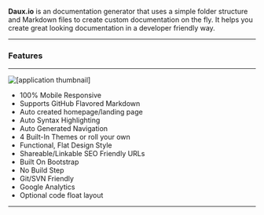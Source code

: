 <p class="lead">
	<strong>Daux.io</strong> is an documentation generator that uses a simple folder structure and Markdown files to create custom documentation on the fly. It helps you create great looking documentation in a developer friendly way.
</p>

<hr/>
<h3>Features</h3>
<hr/>

<img alt="[application thumbnail]" class="pull-right app-thumbnail"
     src="[% uri_for( config.images ) %]app-thumbs.png">

* 100% Mobile Responsive
* Supports GitHub Flavored Markdown
* Auto created homepage/landing page
* Auto Syntax Highlighting
* Auto Generated Navigation
* 4 Built-In Themes or roll your own
* Functional, Flat Design Style
* Shareable/Linkable SEO Friendly URLs
* Built On Bootstrap
* No Build Step
* Git/SVN Friendly
* Google Analytics
* Optional code float layout

<div class="clear"></div>
<hr/>
